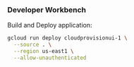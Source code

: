 ### Developer Workbench

Build and Deploy application:

```bash
gcloud run deploy cloudprovisionui-1 \
  --source . \
  --region us-east1 \
  --allow-unauthenticated
```
